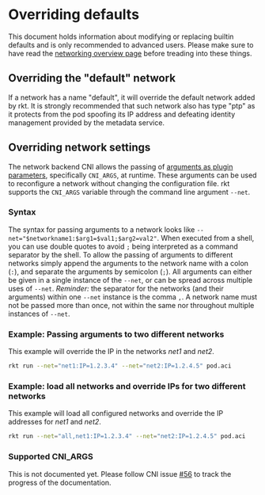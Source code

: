 # Overriding defaults

This document holds information about modifying or replacing builtin defaults and is only recommended to advanced users.
Please make sure to have read the [networking overview page][overview] before treading into these things.

## Overriding the "default" network

If a network has a name "default", it will override the default network added by rkt.
It is strongly recommended that such network also has type "ptp" as it protects from the pod spoofing its IP address and defeating identity management provided by the metadata service.

## Overriding network settings

The network backend CNI allows the passing of [arguments as plugin parameters][cni-plugin-parameters], specifically `CNI_ARGS`, at runtime.
These arguments can be used to reconfigure a network without changing the configuration file.
rkt supports the `CNI_ARGS` variable through the command line argument `--net`.

### Syntax

The syntax for passing arguments to a network looks like `--net="$networkname1:$arg1=$val1;$arg2=val2"`.
When executed from a shell, you can use double quotes to avoid `;` being interpreted as a command separator by the shell.
To allow the passing of arguments to different networks simply append the arguments to the network name with a colon (`:`), and separate the arguments by semicolon (`;`).
All arguments can either be given in a single instance of the `--net`, or can be spread across multiple uses of `--net`.
*Reminder:* the separator for the networks (and their arguments) within one `--net` instance is the comma `,`.
A network name must not be passed more than once, not within the same nor throughout multiple instances of `--net`.

### Example: Passing arguments to two different networks

This example will override the IP in the networks _net1_ and _net2_.

```bash
rkt run --net="net1:IP=1.2.3.4" --net="net2:IP=1.2.4.5" pod.aci
```

### Example: load all networks and override IPs for two different networks

This example will load all configured networks and override the IP addresses for *net1* and *net2*.

```bash
rkt run --net="all,net1:IP=1.2.3.4" --net="net2:IP=1.2.4.5" pod.aci
```

### Supported CNI\_ARGS

This is not documented yet.
Please follow CNI issue [#56][cni-56] to track the progress of the documentation.


[cni-56]: https://github.com/appc/cni/issues/56
[cni-plugin-parameters]: https://github.com/appc/cni/blob/master/SPEC.md#parameters
[overview]: overview.md
